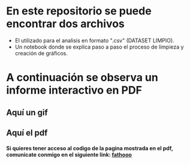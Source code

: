 # En este repositorio se puede encontrar dos archivos
* El utilizado para el analisis en formato ".csv" (DATASET LIMPIO).
* Un notebook donde se explica paso a paso el proceso de limpieza y creación de gráficos.

# A continuación se observa un informe interactivo en PDF

## Aquí un gif



## Aquí el pdf


#### Si quieres tener acceso al codigo de la pagina mostrada en el pdf, comunicate conmigo en el siguiente link: [fathooo](https://www.fathooo.com)

